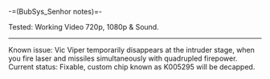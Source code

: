 -=(BubSys_Senhor notes)=-

Tested: Working Video 720p, 1080p & Sound.

___
Known issue: Vic Viper temporarily disappears at the intruder stage, when you fire laser and missiles simultaneously with quadrupled firepower.
Current status: Fixable, custom chip known as K005295 will be decapped.
